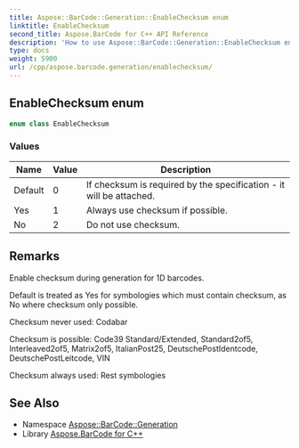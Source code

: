 ```yaml
---
title: Aspose::BarCode::Generation::EnableChecksum enum
linktitle: EnableChecksum
second_title: Aspose.BarCode for C++ API Reference
description: 'How to use Aspose::BarCode::Generation::EnableChecksum enum in C++.'
type: docs
weight: 5900
url: /cpp/aspose.barcode.generation/enablechecksum/
---
```

## EnableChecksum enum




```cpp
enum class EnableChecksum
```

### Values

| Name | Value | Description |
| --- | --- | --- |
| Default | 0 | If checksum is required by the specification - it will be attached. |
| Yes | 1 | Always use checksum if possible. |
| No | 2 | Do not use checksum. |

## Remarks


Enable checksum during generation for 1D barcodes.

Default is treated as Yes for symbologies which must contain checksum, as No where checksum only possible.

Checksum never used: Codabar

Checksum is possible: Code39 Standard/Extended, Standard2of5, Interleaved2of5, Matrix2of5, ItalianPost25, DeutschePostIdentcode, DeutschePostLeitcode, VIN

Checksum always used: Rest symbologies
## See Also

* Namespace [Aspose::BarCode::Generation](../)
* Library [Aspose.BarCode for C++](../../)
